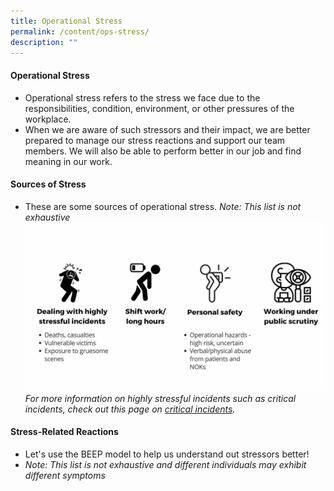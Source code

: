```yaml
---
title: Operational Stress
permalink: /content/ops-stress/
description: ""
---
```

#### Operational Stress
* Operational stress refers to the stress we face due to the responsibilities, condition, environment, or other pressures of the workplace.
* When we are aware of such stressors and their impact, we are better prepared to manage our stress reactions and support our team members. We will also be able to perform better in our job and find meaning in our work.

#### Sources of Stress
* These are some sources of operational stress. *Note: This list is not exhaustive*![](/images/Ops%20Stress.jpg)
*For more information on highly stressful incidents such as critical incidents, check out this page on [critical incidents](/content/critical-incident-stress).*

#### Stress-Related Reactions
* Let's use the BEEP model to help us understand out stressors better!
* *Note: This list is not exhaustive and different individuals may exhibit different symptoms*